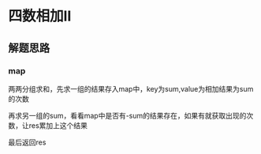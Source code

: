 # 四数相加II

## 解题思路

### map

两两分组求和，先求一组的结果存入map中，key为sum,value为相加结果为sum的次数

再求另一组的sum，看看map中是否有-sum的结果存在，如果有就获取出现的次数，让res累加上这个结果

最后返回res
